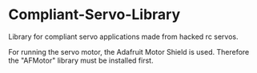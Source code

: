 # Compliant-Servo-Library
Library for compliant servo applications made from hacked rc servos.

For running the servo motor, the Adafruit Motor Shield is used. Therefore the "AFMotor" library must be installed first.
